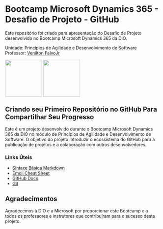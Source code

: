 # Bootcamp Microsoft Dynamics 365 - Desafio de Projeto - GitHub
Este repositório foi criado para apresentação do Desafio de Projeto desenvolvido no Bootcamp Microsoft Dynamics 365 da DIO.

Unidade: Princípios de Agilidade e Desenvolvimento de Software <br>
Professor: [Venilton FalvoJr](https://github.com/falvojr)

<a href="https://www.dio.me/bootcamp/bootcamp-microsoft-dynamics-365-brasil"><img src="https://hermes.dio.me/tracks/1b7d9511-9093-40b7-a710-45b46afa9d35.png" align="center" height="120" width="120" ></a> <a href="https://www.dio.me/"><img src="https://hermes.digitalinnovation.one/assets/diome/logo-full.svg" align="center" height="120" width="120" ></a> <br>

## Criando seu Primeiro Repositório no GitHub Para Compartilhar Seu Progresso
Este é um projeto desenvolvido durante o Bootcamp Microsoft Dynamics 365 da DIO no módulo de Princípios de Agilidade e Desenvolvimento de Software. O objetivo do projeto introduzir o ecossistema do GitHub para a publicação de projetos e a colaboração com outros desenvolvedores.

### Links Úteis

- [Sintaxe Básica Markdown](https://www.markdownguide.org/basic-syntax/)
- [Emoji Cheat Sheet](https://www.webfx.com/tools/emoji-cheat-sheet/)
- [GitHub Docs](https://docs.github.com/pt/github/writing-on-github/basic-writing-and-formatting-syntax)
- [Git](https://git-scm.com/)
## Agradecimentos
Agradecemos à DIO e a Microsoft por proporcionar este Bootcamp e a todos os professores e instrutores que contribuíram para o sucesso deste projeto.